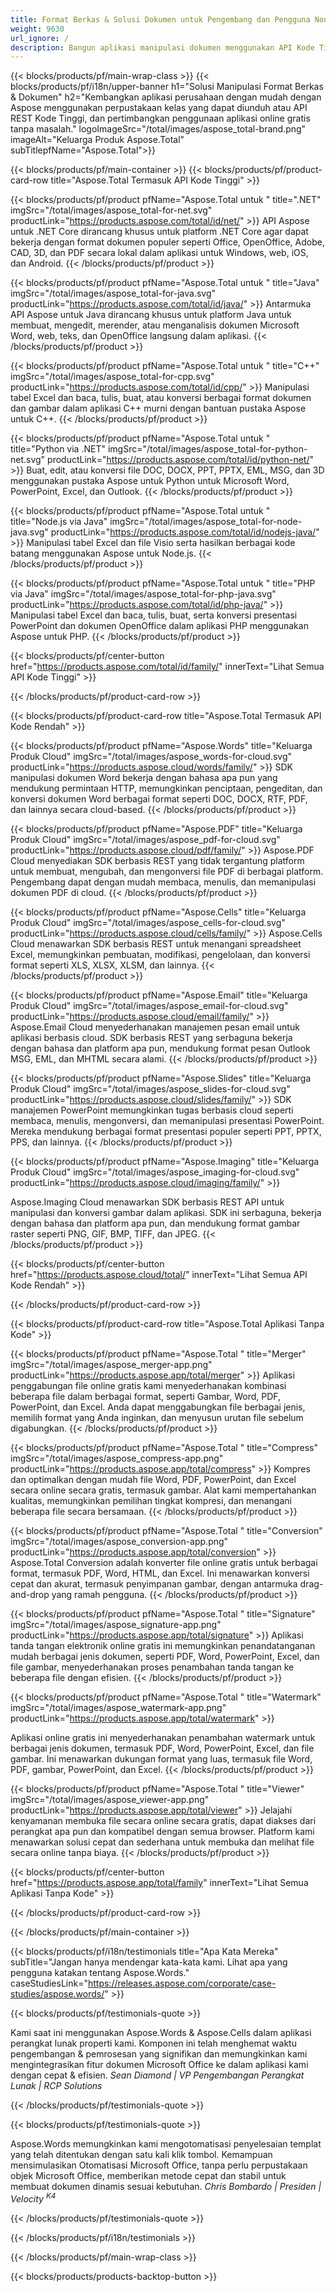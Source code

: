 ```yaml
---
title: Format Berkas & Solusi Dokumen untuk Pengembang dan Pengguna Non-Koder
weight: 9630
url_ignore: /
description: Bangun aplikasi manipulasi dokumen menggunakan API Kode Tinggi atau Kode Rendah, atau cukup gunakan aplikasi lintas platform untuk melihat, membandingkan, memeriksa, atau mengonversi lebih dari 100 format file. Jelajahi Aspose, penyedia terkemuka untuk API pemrosesan dokumen dan solusi perangkat lunak.
---
```


{{< blocks/products/pf/main-wrap-class >}}
{{< blocks/products/pf/i18n/upper-banner h1="Solusi Manipulasi Format Berkas & Dokumen" h2="Kembangkan aplikasi perusahaan dengan mudah dengan Aspose menggunakan perpustakaan kelas yang dapat diunduh atau API REST Kode Tinggi, dan pertimbangkan penggunaan aplikasi online gratis tanpa masalah." logoImageSrc="/total/images/aspose_total-brand.png" imageAlt="Keluarga Produk Aspose.Total" subTitlepfName="Aspose.Total">}}

{{< blocks/products/pf/main-container >}}
{{< blocks/products/pf/product-card-row title="Aspose.Total Termasuk API Kode Tinggi" >}}

{{< blocks/products/pf/product pfName="Aspose.Total untuk " title=".NET" imgSrc="/total/images/aspose_total-for-net.svg" productLink="https://products.aspose.com/total/id/net/" >}}
API Aspose untuk .NET Core dirancang khusus untuk platform .NET Core agar dapat bekerja dengan format dokumen populer seperti Office, OpenOffice, Adobe, CAD, 3D, dan PDF secara lokal dalam aplikasi untuk Windows, web, iOS, dan Android.
{{< /blocks/products/pf/product >}}

{{< blocks/products/pf/product pfName="Aspose.Total untuk " title="Java" imgSrc="/total/images/aspose_total-for-java.svg" productLink="https://products.aspose.com/total/id/java/" >}}
Antarmuka API Aspose untuk Java dirancang khusus untuk platform Java untuk membuat, mengedit, merender, atau menganalisis dokumen Microsoft Word, web, teks, dan OpenOffice langsung dalam aplikasi.
{{< /blocks/products/pf/product >}}

{{< blocks/products/pf/product pfName="Aspose.Total untuk " title="C++" imgSrc="/total/images/aspose_total-for-cpp.svg" productLink="https://products.aspose.com/total/id/cpp/" >}}
Manipulasi tabel Excel dan baca, tulis, buat, atau konversi berbagai format dokumen dan gambar dalam aplikasi C++ murni dengan bantuan pustaka Aspose untuk C++.
{{< /blocks/products/pf/product >}}

{{< blocks/products/pf/product pfName="Aspose.Total untuk " title="Python via .NET" imgSrc="/total/images/aspose_total-for-python-net.svg" productLink="https://products.aspose.com/total/id/python-net/" >}}
Buat, edit, atau konversi file DOC, DOCX, PPT, PPTX, EML, MSG, dan 3D menggunakan pustaka Aspose untuk Python untuk Microsoft Word, PowerPoint, Excel, dan Outlook.
{{< /blocks/products/pf/product >}}

{{< blocks/products/pf/product pfName="Aspose.Total untuk " title="Node.js via Java" imgSrc="/total/images/aspose_total-for-node-java.svg" productLink="https://products.aspose.com/total/id/nodejs-java/" >}}
Manipulasi tabel Excel dan file Visio serta hasilkan berbagai kode batang menggunakan Aspose untuk Node.js.
{{< /blocks/products/pf/product >}}

{{< blocks/products/pf/product pfName="Aspose.Total untuk " title="PHP via Java" imgSrc="/total/images/aspose_total-for-php-java.svg" productLink="https://products.aspose.com/total/id/php-java/" >}}
Manipulasi tabel Excel dan baca, tulis, buat, serta konversi presentasi PowerPoint dan dokumen OpenOffice dalam aplikasi PHP menggunakan Aspose untuk PHP.
{{< /blocks/products/pf/product >}}

{{< blocks/products/pf/center-button href="https://products.aspose.com/total/id/family/" innerText="Lihat Semua API Kode Tinggi" >}}

{{< /blocks/products/pf/product-card-row >}}

{{< blocks/products/pf/product-card-row title="Aspose.Total Termasuk API Kode Rendah" >}}

{{< blocks/products/pf/product pfName="Aspose.Words" title="Keluarga Produk Cloud" imgSrc="/total/images/aspose_words-for-cloud.svg" productLink="https://products.aspose.cloud/words/family/" >}}
SDK manipulasi dokumen Word bekerja dengan bahasa apa pun yang mendukung permintaan HTTP, memungkinkan penciptaan, pengeditan, dan konversi dokumen Word berbagai format seperti DOC, DOCX, RTF, PDF, dan lainnya secara cloud-based.
{{< /blocks/products/pf/product >}}

{{< blocks/products/pf/product pfName="Aspose.PDF" title="Keluarga Produk Cloud" imgSrc="/total/images/aspose_pdf-for-cloud.svg" productLink="https://products.aspose.cloud/pdf/family/" >}}
Aspose.PDF Cloud menyediakan SDK berbasis REST yang tidak tergantung platform untuk membuat, mengubah, dan mengonversi file PDF di berbagai platform. Pengembang dapat dengan mudah membaca, menulis, dan memanipulasi dokumen PDF di cloud.
{{< /blocks/products/pf/product >}}

{{< blocks/products/pf/product pfName="Aspose.Cells" title="Keluarga Produk Cloud" imgSrc="/total/images/aspose_cells-for-cloud.svg" productLink="https://products.aspose.cloud/cells/family/" >}}
Aspose.Cells Cloud menawarkan SDK berbasis REST untuk menangani spreadsheet Excel, memungkinkan pembuatan, modifikasi, pengelolaan, dan konversi format seperti XLS, XLSX, XLSM, dan lainnya.
{{< /blocks/products/pf/product >}}

{{< blocks/products/pf/product pfName="Aspose.Email" title="Keluarga Produk Cloud" imgSrc="/total/images/aspose_email-for-cloud.svg" productLink="https://products.aspose.cloud/email/family/" >}}
Aspose.Email Cloud menyederhanakan manajemen pesan email untuk aplikasi berbasis cloud. SDK berbasis REST yang serbaguna bekerja dengan bahasa dan platform apa pun, mendukung format pesan Outlook MSG, EML, dan MHTML secara alami.
{{< /blocks/products/pf/product >}}

{{< blocks/products/pf/product pfName="Aspose.Slides" title="Keluarga Produk Cloud" imgSrc="/total/images/aspose_slides-for-cloud.svg" productLink="https://products.aspose.cloud/slides/family/" >}}
SDK manajemen PowerPoint memungkinkan tugas berbasis cloud seperti membaca, menulis, mengonversi, dan memanipulasi presentasi PowerPoint. Mereka mendukung berbagai format presentasi populer seperti PPT, PPTX, PPS, dan lainnya.
{{< /blocks/products/pf/product >}}

{{< blocks/products/pf/product pfName="Aspose.Imaging" title="Keluarga Produk Cloud" imgSrc="/total/images/aspose_imaging-for-cloud.svg" productLink="https://products.aspose.cloud/imaging/family/" >}}

Aspose.Imaging Cloud menawarkan SDK berbasis REST API untuk manipulasi dan konversi gambar dalam aplikasi. SDK ini serbaguna, bekerja dengan bahasa dan platform apa pun, dan mendukung format gambar raster seperti PNG, GIF, BMP, TIFF, dan JPEG.
{{< /blocks/products/pf/product >}}

{{< blocks/products/pf/center-button href="https://products.aspose.cloud/total/" innerText="Lihat Semua API Kode Rendah" >}}

{{< /blocks/products/pf/product-card-row >}}

{{< blocks/products/pf/product-card-row title="Aspose.Total Aplikasi Tanpa Kode" >}}

{{< blocks/products/pf/product pfName="Aspose.Total " title="Merger" imgSrc="/total/images/aspose_merger-app.png" productLink="https://products.aspose.app/total/merger" >}}
Aplikasi penggabungan file online gratis kami menyederhanakan kombinasi beberapa file dalam berbagai format, seperti Gambar, Word, PDF, PowerPoint, dan Excel. Anda dapat menggabungkan file berbagai jenis, memilih format yang Anda inginkan, dan menyusun urutan file sebelum digabungkan.
{{< /blocks/products/pf/product >}}

{{< blocks/products/pf/product pfName="Aspose.Total " title="Compress" imgSrc="/total/images/aspose_compress-app.png" productLink="https://products.aspose.app/total/compress" >}}
Kompres dan optimalkan dengan mudah file Word, PDF, PowerPoint, dan Excel secara online secara gratis, termasuk gambar. Alat kami mempertahankan kualitas, memungkinkan pemilihan tingkat kompresi, dan menangani beberapa file secara bersamaan.
{{< /blocks/products/pf/product >}}

{{< blocks/products/pf/product pfName="Aspose.Total " title="Conversion" imgSrc="/total/images/aspose_conversion-app.png" productLink="https://products.aspose.app/total/conversion" >}}
Aspose.Total Conversion adalah konverter file online gratis untuk berbagai format, termasuk PDF, Word, HTML, dan Excel. Ini menawarkan konversi cepat dan akurat, termasuk penyimpanan gambar, dengan antarmuka drag-and-drop yang ramah pengguna.
{{< /blocks/products/pf/product >}}

{{< blocks/products/pf/product pfName="Aspose.Total " title="Signature" imgSrc="/total/images/aspose_signature-app.png" productLink="https://products.aspose.app/total/signature" >}}
Aplikasi tanda tangan elektronik online gratis ini memungkinkan penandatanganan mudah berbagai jenis dokumen, seperti PDF, Word, PowerPoint, Excel, dan file gambar, menyederhanakan proses penambahan tanda tangan ke beberapa file dengan efisien.
{{< /blocks/products/pf/product >}}

{{< blocks/products/pf/product pfName="Aspose.Total " title="Watermark" imgSrc="/total/images/aspose_watermark-app.png" productLink="https://products.aspose.app/total/watermark" >}}

Aplikasi online gratis ini menyederhanakan penambahan watermark untuk berbagai jenis dokumen, termasuk PDF, Word, PowerPoint, Excel, dan file gambar. Ini menawarkan dukungan format yang luas, termasuk file Word, PDF, gambar, PowerPoint, dan Excel.
{{< /blocks/products/pf/product >}}

{{< blocks/products/pf/product pfName="Aspose.Total " title="Viewer" imgSrc="/total/images/aspose_viewer-app.png" productLink="https://products.aspose.app/total/viewer" >}}
Jelajahi kenyamanan membuka file secara online secara gratis, dapat diakses dari perangkat apa pun dan kompatibel dengan semua browser. Platform kami menawarkan solusi cepat dan sederhana untuk membuka dan melihat file secara online tanpa biaya.
{{< /blocks/products/pf/product >}}

{{< blocks/products/pf/center-button href="https://products.aspose.app/total/family" innerText="Lihat Semua Aplikasi Tanpa Kode" >}}

{{< /blocks/products/pf/product-card-row >}}

{{< /blocks/products/pf/main-container >}}

{{< blocks/products/pf/i18n/testimonials title="Apa Kata Mereka" subTitle="Jangan hanya mendengar kata-kata kami. Lihat apa yang pengguna katakan tentang Aspose.Words." caseStudiesLink="https://releases.aspose.com/corporate/case-studies/aspose.words/" >}}

{{< blocks/products/pf/testimonials-quote >}}
<p class="first">
Kami saat ini menggunakan Aspose.Words &amp; Aspose.Cells dalam aplikasi perangkat lunak properti kami. Komponen ini telah menghemat waktu pengembangan &amp; pemrosesan yang signifikan dan memungkinkan kami mengintegrasikan fitur dokumen Microsoft Office ke dalam aplikasi kami dengan cepat &amp; efisien.
<em>
  Sean Diamond | VP Pengembangan Perangkat Lunak | RCP Solutions
</em>
</p>

{{< /blocks/products/pf/testimonials-quote >}}

{{< blocks/products/pf/testimonials-quote >}}
<p class="second">
Aspose.Words memungkinkan kami mengotomatisasi penyelesaian templat yang telah ditentukan dengan satu kali klik tombol. Kemampuan mensimulasikan Otomatisasi Microsoft Office, tanpa perlu perpustakaan objek Microsoft Office, memberikan metode cepat dan stabil untuk membuat dokumen dinamis sesuai kebutuhan.
<em>
  Chris Bombardo | Presiden | Velocity
  <sup>
    K4
  </sup>
</em>
</p>
{{< /blocks/products/pf/testimonials-quote >}}

{{< /blocks/products/pf/i18n/testimonials >}}

{{< /blocks/products/pf/main-wrap-class >}}

{{< blocks/products/products-backtop-button >}}
